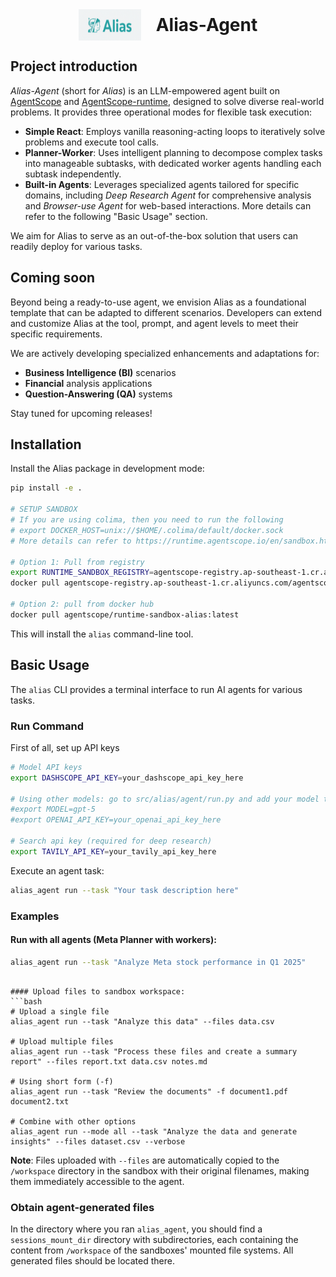 <div align="center">

<img src="assets/alias.png" alt="Alias-Agent Logo" width="100" height="50" style="vertical-align: middle; margin-right: 20px;">
<h1 style="text-decoration: none; border-bottom: none; display: inline; vertical-align: middle; margin: 0;">Alias-Agent</h1>

</div>

## Project introduction
*Alias-Agent* (short for *Alias*) is an LLM-empowered agent built on [AgentScope](https://github.com/agentscope-ai/agentscope) and [AgentScope-runtime](https://github.com/agentscope-ai/agentscope-runtime/), designed to solve diverse real-world problems. It provides three operational modes for flexible task execution:

- **Simple React**: Employs vanilla reasoning-acting loops to iteratively solve problems and execute tool calls.
- **Planner-Worker**: Uses intelligent planning to decompose complex tasks into manageable subtasks, with dedicated worker agents handling each subtask independently.
- **Built-in Agents**: Leverages specialized agents tailored for specific domains, including *Deep Research Agent* for comprehensive analysis and *Browser-use Agent* for web-based interactions. More details can refer to the following "Basic Usage" section.

We aim for Alias to serve as an out-of-the-box solution that users can readily deploy for various tasks.

## Coming soon

Beyond being a ready-to-use agent, we envision Alias as a foundational template that can be adapted to different scenarios. Developers can extend and customize Alias at the tool, prompt, and agent levels to meet their specific requirements.

We are actively developing specialized enhancements and adaptations for:
- **Business Intelligence (BI)** scenarios
- **Financial** analysis applications
- **Question-Answering (QA)** systems

Stay tuned for upcoming releases!


## Installation

Install the Alias package in development mode:

```bash
pip install -e .

# SETUP SANDBOX
# If you are using colima, then you need to run the following
# export DOCKER_HOST=unix://$HOME/.colima/default/docker.sock
# More details can refer to https://runtime.agentscope.io/en/sandbox.html

# Option 1: Pull from registry
export RUNTIME_SANDBOX_REGISTRY=agentscope-registry.ap-southeast-1.cr.aliyuncs.com
docker pull agentscope-registry.ap-southeast-1.cr.aliyuncs.com/agentscope/runtime-sandbox-alias:latest

# Option 2: pull from docker hub
docker pull agentscope/runtime-sandbox-alias:latest
```

This will install the `alias` command-line tool.

## Basic Usage

The `alias` CLI provides a terminal interface to run AI agents for various tasks.

### Run Command

First of all, set up API keys
```bash
# Model API keys
export DASHSCOPE_API_KEY=your_dashscope_api_key_here

# Using other models: go to src/alias/agent/run.py and add your model to MODEL_FORMATTER_MAPPING, then run the bash to set your model and api key. For example:
#export MODEL=gpt-5
#export OPENAI_API_KEY=your_openai_api_key_here

# Search api key (required for deep research)
export TAVILY_API_KEY=your_tavily_api_key_here
```

Execute an agent task:

```bash
alias_agent run --task "Your task description here"
```

### Examples

#### Run with all agents (Meta Planner with workers):
```bash
alias_agent run --task "Analyze Meta stock performance in Q1 2025"
```

[//]: # (#### Run with only browser agent:)

[//]: # (```bash)

[//]: # (alias_agent run --mode browser --task "Search five latest research papers about browser-use agent")
```

#### Upload files to sandbox workspace:
```bash
# Upload a single file
alias_agent run --task "Analyze this data" --files data.csv

# Upload multiple files
alias_agent run --task "Process these files and create a summary report" --files report.txt data.csv notes.md

# Using short form (-f)
alias_agent run --task "Review the documents" -f document1.pdf document2.txt

# Combine with other options
alias_agent run --mode all --task "Analyze the data and generate insights" --files dataset.csv --verbose
```

**Note**: Files uploaded with `--files` are automatically copied to the `/workspace` directory in the sandbox with their original filenames, making them immediately accessible to the agent.

### Obtain agent-generated files
In the directory where you ran `alias_agent`, you should find a `sessions_mount_dir` directory with subdirectories, each containing the content from `/workspace` of the sandboxes' mounted file systems. All generated files should be located there.


